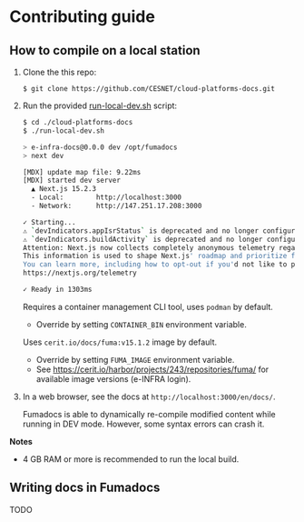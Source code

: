 # Contributing guide

## How to compile on a local station

1. Clone the this repo:

    ```
    $ git clone https://github.com/CESNET/cloud-platforms-docs.git
    ```

2. Run the provided [run-local-dev.sh](./run-local-dev.sh) script:

    ```bash
    $ cd ./cloud-platforms-docs
    $ ./run-local-dev.sh

    > e-infra-docs@0.0.0 dev /opt/fumadocs
    > next dev

    [MDX] update map file: 9.22ms
    [MDX] started dev server
      ▲ Next.js 15.2.3
      - Local:        http://localhost:3000
      - Network:      http://147.251.17.208:3000

    ✓ Starting...
    ⚠ `devIndicators.appIsrStatus` is deprecated and no longer configurable. Please remove it from next.config.mjs.
    ⚠ `devIndicators.buildActivity` is deprecated and no longer configurable. Please remove it from next.config.mjs.
    Attention: Next.js now collects completely anonymous telemetry regarding usage.
    This information is used to shape Next.js' roadmap and prioritize features.
    You can learn more, including how to opt-out if you'd not like to participate in this anonymous program, by visiting the following URL:
    https://nextjs.org/telemetry

    ✓ Ready in 1303ms
    ```

    Requires a container management CLI tool, uses `podman` by default.
    - Override by setting `CONTAINER_BIN` environment variable.

    Uses `cerit.io/docs/fuma:v15.1.2` image by default.
    - Override by setting `FUMA_IMAGE` environment variable.
    - See https://cerit.io/harbor/projects/243/repositories/fuma/ for available image versions (e-INFRA login).

3. In a web browser, see the docs at `http://localhost:3000/en/docs/`.

    Fumadocs is able to dynamically re-compile modified content while running in DEV mode. However, some syntax errors can crash it.

**Notes**

- 4 GB RAM or more is recommended to run the local build.


## Writing docs in Fumadocs

TODO
